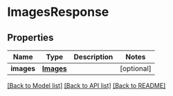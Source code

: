 
# ImagesResponse


## Properties
Name | Type | Description | Notes
------------ | ------------- | ------------- | -------------
**images** | [**Images**](Images.md) |  |  [optional]


[[Back to Model list]](../../README.md#documentation-for-models) [[Back to API list]](../../README.md#documentation-for-api-endpoints) [[Back to README]](../../README.md)


